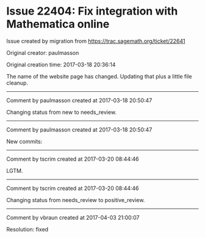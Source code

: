 # Issue 22404: Fix integration with Mathematica online

Issue created by migration from https://trac.sagemath.org/ticket/22641

Original creator: paulmasson

Original creation time: 2017-03-18 20:36:14

The name of the website page has changed. Updating that plus a little file cleanup.


---

Comment by paulmasson created at 2017-03-18 20:50:47

Changing status from new to needs_review.


---

Comment by paulmasson created at 2017-03-18 20:50:47

New commits:


---

Comment by tscrim created at 2017-03-20 08:44:46

LGTM.


---

Comment by tscrim created at 2017-03-20 08:44:46

Changing status from needs_review to positive_review.


---

Comment by vbraun created at 2017-04-03 21:00:07

Resolution: fixed
